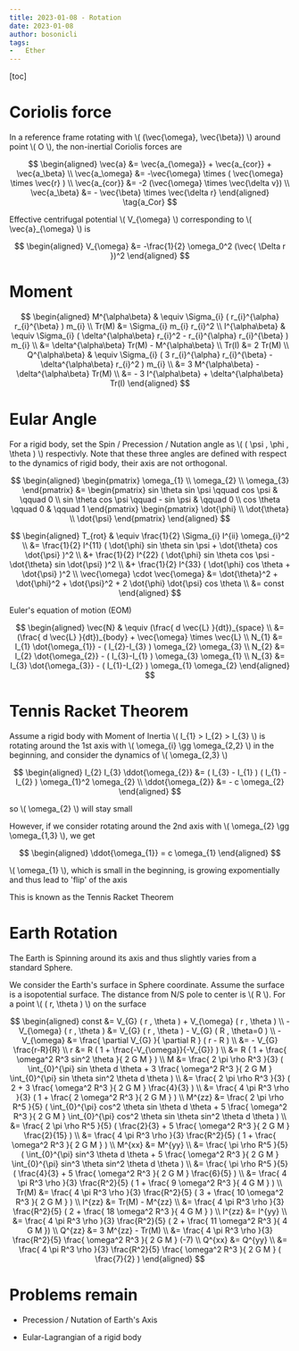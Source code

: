 ```yaml
---
title: 2023-01-08 - Rotation
date: 2023-01-08
author: bosonicli
tags:
-   Ether
---
```


[toc]

# Coriolis force

In a reference frame rotating with \\( (\vec{\omega}, \vec{\beta}) \\) around point \\( O \\), the non-inertial Coriolis forces are

$$
\begin{aligned}
	\vec{a} &= \vec{a_{\omega}} + \vec{a_{cor}} + \vec{a_\beta}	\\
	\vec{a_\omega} &= -\vec{\omega} \times ( \vec{\omega} \times \vec{r} ) \\
	\vec{a_{cor}} &= -2 (\vec{\omega} \times \vec{\delta v})	\\
	\vec{a_\beta} &= - \vec{\beta} \times \vec{\delta r}
\end{aligned}
\tag{a_Cor}
$$

Effective centrifugal potential \\( V_{\omega} \\) corresponding to \\( \vec{a}_{\omega} \\) is

$$
\begin{aligned}
	V_{\omega} &= -\frac{1}{2} \omega_0^2 (\vec{ \Delta r })^2
\end{aligned}
$$

# Moment

$$
\begin{aligned}
	M^{\alpha\beta} & \equiv \Sigma_{i} ( r_{i}^{\alpha} r_{i}^{\beta} ) m_{i}	\\
	Tr(M) &= \Sigma_{i} m_{i} r_{i}^2	\\
	I^{\alpha\beta} & \equiv \Sigma_{i} ( \delta^{\alpha\beta} r_{i}^2 - r_{i}^{\alpha} r_{i}^{\beta} ) m_{i}	\\
	&= \delta^{\alpha\beta} Tr(M) - M^{\alpha\beta}	\\
	Tr(I) &= 2 Tr(M)	\\
	Q^{\alpha\beta} & \equiv \Sigma_{i} ( 3 r_{i}^{\alpha} r_{i}^{\beta} - \delta^{\alpha\beta} r_{i}^2 ) m_{i}	\\
	&= 3 M^{\alpha\beta} - \delta^{\alpha\beta} Tr(M)	\\
	&= - 3 I^{\alpha\beta} + \delta^{\alpha\beta} Tr(I)
\end{aligned}
$$

# Eular Angle

For a rigid body, set the Spin / Precession / Nutation angle as \\( ( \psi , \phi , \theta ) \\) respectivly. Note that these three angles are defined with respect to the dynamics of rigid body, their axis are not orthogonal.

$$
\begin{aligned}
	\begin{pmatrix}
		\omega_{1}	\\
		\omega_{2}	\\
		\omega_{3}
	\end{pmatrix}
	&=
	\begin{pmatrix}
		sin \theta sin \psi \qquad cos \psi & \qquad 0	\\
		sin \theta cos \psi \qquad - sin \psi & \qquad 0	\\
		cos \theta \qquad 0 & \qquad 1
	\end{pmatrix}
	\begin{pmatrix}
		\dot{\phi}	\\
		\dot{\theta}	\\
		\dot{\psi}
	\end{pmatrix}
\end{aligned}
$$

$$
\begin{aligned}
	T_{rot} & \equiv \frac{1}{2} \Sigma_{i} I^{ii} \omega_{i}^2	\\
	&= \frac{1}{2} I^{11} ( \dot{\phi} sin \theta sin \psi + \dot{\theta} cos \dot{\psi} )^2	\\
	&+ \frac{1}{2} I^{22} ( \dot{\phi} sin \theta cos \psi - \dot{\theta} sin \dot{\psi} )^2	\\
	&+ \frac{1}{2} I^{33} ( \dot{\phi} cos \theta + \dot{\psi} )^2 \\
	\vec{\omega} \cdot \vec{\omega} &= \dot{\theta}^2 + \dot{\phi}^2 + \dot{\psi}^2 + 2 \dot{\phi} \dot{\psi} cos \theta	\\
	&= const
\end{aligned}
$$

Euler's equation of motion (EOM)

$$
\begin{aligned}
	\vec{N} & \equiv (\frac{ d \vec{L} }{dt})_{space}	\\
	&= (\frac{ d \vec{L} }{dt})_{body} + \vec{\omega} \times \vec{L}	\\
	N_{1} &= I_{1} \dot{\omega_{1}} - ( I_{2}-I_{3} ) \omega_{2} \omega_{3}	\\
	N_{2} &= I_{2} \dot{\omega_{2}} - ( I_{3}-I_{1} ) \omega_{3} \omega_{1}	\\
	N_{3} &= I_{3} \dot{\omega_{3}} - ( I_{1}-I_{2} ) \omega_{1} \omega_{2}
\end{aligned}
$$

# Tennis Racket Theorem

Assume a rigid body with Moment of Inertia \\( I_{1} > I_{2} > I_{3} \\) is rotating around the 1st axis with \\( \omega_{i} \gg \omega_{2,2} \\) in the beginning, and consider the dynamics of \\( \omega_{2,3} \\)

$$
\begin{aligned}
	I_{2} I_{3} \ddot{\omega_{2}} &= ( I_{3} - I_{1} ) ( I_{1} - I_{2} ) \omega_{1}^2 \omega_{2}	\\
	\ddot{\omega_{2}} &= - c \omega_{2}
\end{aligned}
$$

so \\( \omega_{2} \\) will stay small

However, if we consider rotating around the 2nd axis with \\( \omega_{2} \gg \omega_{1,3} \\), we get

$$
\begin{aligned}
	\ddot{\omega_{1}} = c \omega_{1}
\end{aligned}
$$

\\( \omega_{1} \\), which is small in the beginning, is growing expomentially and thus lead to 'flip' of the axis

This is known as the Tennis Racket Theorem

# Earth Rotation

The Earth is Spinning around its axis and thus slightly varies from a standard Sphere.

We consider the Earth's surface in Sphere coordinate. Assume the surface is a isopotential surface. The distance from N/S pole to center is \\( R \\). For a point \\( ( r, \theta ) \\) on the surface

$$
\begin{aligned}
	const &= V_{G} ( r , \theta ) + V_{\omega} ( r , \theta )	\\
	-V_{\omega} ( r , \theta ) &= V_{G} ( r , \theta ) - V_{G} ( R , \theta=0 )	\\
	- V_{\omega} &= \frac{ \partial V_{G} }{ \partial R } ( r - R )	\\
	&= - V_{G} \frac{r-R}{R}	\\
	r &= R ( 1 + \frac{-V_{\omega}}{-V_{G}} )	\\
	&= R ( 1 + \frac{ \omega^2 R^3 sin^2 \theta }{ 2 G M } )	\\
	M &= \frac{ 2 \pi \rho R^3 }{3} ( \int_{0}^{\pi} sin \theta d \theta + 3 \frac{ \omega^2 R^3 }{ 2 G M } \int_{0}^{\pi} sin \theta sin^2 \theta d \theta )	\\
	&= \frac{ 2 \pi \rho R^3 }{3} ( 2 + 3 \frac{ \omega^2 R^3 }{ 2 G M } \frac{4}{3} )	\\
	&= \frac{ 4 \pi R^3 \rho }{3} ( 1 + \frac{ 2 \omega^2 R^3 }{ 2 G M } )	\\
	M^{zz} &= \frac{ 2 \pi \rho R^5 }{5} ( \int_{0}^{\pi} cos^2 \theta sin \theta d \theta + 5 \frac{ \omega^2 R^3 }{ 2 G M } \int_{0}^{\pi} cos^2 \theta sin \theta sin^2 \theta d \theta )	\\
	&= \frac{ 2 \pi \rho R^5 }{5} ( \frac{2}{3} + 5 \frac{ \omega^2 R^3 }{ 2 G M } \frac{2}{15} )	\\
	&= \frac{ 4 \pi R^3 \rho }{3} \frac{R^2}{5} ( 1 + \frac{ \omega^2 R^3 }{ 2 G M } )	\\
	M^{xx} &= M^{yy}	\\
	&= \frac{ \pi \rho R^5 }{5} ( \int_{0}^{\pi} sin^3 \theta d \theta + 5 \frac{ \omega^2 R^3 }{ 2 G M } \int_{0}^{\pi} sin^3 \theta sin^2 \theta d \theta )	\\
	&= \frac{ \pi \rho R^5 }{5} ( \frac{4}{3} + 5 \frac{ \omega^2 R^3 }{ 2 G M } \frac{6}{5} )	\\
	&= \frac{ 4 \pi R^3 \rho }{3} \frac{R^2}{5} ( 1 + \frac{ 9 \omega^2 R^3 }{ 4 G M } )	\\
	Tr(M) &= \frac{ 4 \pi R^3 \rho }{3} \frac{R^2}{5} ( 3 + \frac{ 10 \omega^2 R^3 }{ 2 G M } )	\\
	I^{zz} &= Tr(M) - M^{zz}	\\
	&= \frac{ 4 \pi R^3 \rho }{3} \frac{R^2}{5} ( 2 + \frac{ 18 \omega^2 R^3 }{ 4 G M } )	\\
	I^{zz} &= I^{yy}	\\
	&= \frac{ 4 \pi R^3 \rho }{3} \frac{R^2}{5} ( 2 + \frac{ 11 \omega^2 R^3 }{ 4 G M })	\\
	Q^{zz} &= 3 M^{zz} - Tr(M)	\\
	&= \frac{ 4 \pi R^3 \rho }{3} \frac{R^2}{5} \frac{ \omega^2 R^3 }{ 2 G M } (-7)	\\
	Q^{xx} &= Q^{yy}	\\
	&= \frac{ 4 \pi R^3 \rho }{3} \frac{R^2}{5} \frac{ \omega^2 R^3 }{ 2 G M } ( \frac{7}{2} )
\end{aligned}
$$

# Problems remain

+	Precession / Nutation of Earth's Axis

+	Eular-Lagrangian of a rigid body
